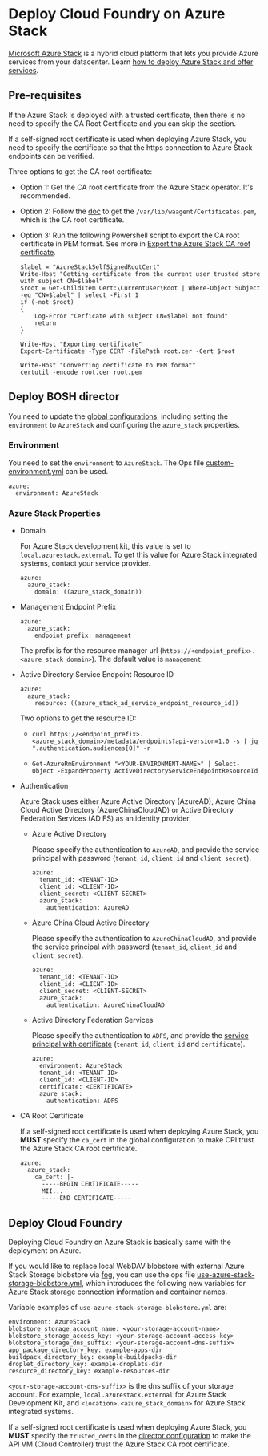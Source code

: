 # Deploy Cloud Foundry on Azure Stack

[Microsoft Azure Stack](https://azure.microsoft.com/en-us/overview/azure-stack/) is a hybrid cloud platform that lets you provide Azure services from your datacenter. Learn [how to deploy Azure Stack and offer services](https://docs.microsoft.com/en-us/azure/azure-stack/).

## Pre-requisites

  If the Azure Stack is deployed with a trusted certificate, then there is no need to specify the CA Root Certificate and you can skip the section.

  If a self-signed root certificate is used when deploying Azure Stack, you need to specify the certificate so that the https connection to Azure Stack endpoints can be verified.

  Three options to get the CA root certificate:

  * Option 1: Get the CA root certificate from the Azure Stack operator. It's recommended.

  * Option 2: Follow the [doc](https://docs.microsoft.com/en-us/azure/azure-stack/user/azure-stack-version-profiles-azurecli2#trust-the-azure-stack-ca-root-certificate) to get the `/var/lib/waagent/Certificates.pem`, which is the CA root certificate.

  * Option 3: Run the following Powershell script to export the CA root certificate in PEM format. See more in [Export the Azure Stack CA root certificate](https://docs.microsoft.com/en-us/azure/azure-stack/azure-stack-cli-admin#export-the-azure-stack-ca-root-certificate).

    ```
    $label = "AzureStackSelfSignedRootCert"
    Write-Host "Getting certificate from the current user trusted store with subject CN=$label"
    $root = Get-ChildItem Cert:\CurrentUser\Root | Where-Object Subject -eq "CN=$label" | select -First 1
    if (-not $root)
    {
        Log-Error "Cerficate with subject CN=$label not found"
        return
    }

    Write-Host "Exporting certificate"
    Export-Certificate -Type CERT -FilePath root.cer -Cert $root

    Write-Host "Converting certificate to PEM format"
    certutil -encode root.cer root.pem
    ```

## Deploy BOSH director

You need to update the [global configurations](http://bosh.io/docs/azure-cpi.html#global), including setting the `environment` to `AzureStack` and configuring the `azure_stack` properties.

### Environment

You need to set the `environment` to `AzureStack`. The Ops file [custom-environment.yml](https://github.com/cloudfoundry/bosh-deployment/blob/master/azure/custom-environment.yml) can be used.

```
azure:
  environment: AzureStack
```

### Azure Stack Properties

* Domain

  For Azure Stack development kit, this value is set to `local.azurestack.external`. To get this value for Azure Stack integrated systems, contact your service provider.

  ```
  azure:
    azure_stack:
      domain: ((azure_stack_domain))
  ```

* Management Endpoint Prefix

  ```
  azure:
    azure_stack:
      endpoint_prefix: management
  ```

  The prefix is for the resource manager url (`https://<endpoint_prefix>.<azure_stack_domain>`). The default value is `management`.

* Active Directory Service Endpoint Resource ID

  ```
  azure:
    azure_stack:
      resource: ((azure_stack_ad_service_endpoint_resource_id))
  ```

  Two options to get the resource ID:

  * `curl https://<endpoint_prefix>.<azure_stack_domain>/metadata/endpoints?api-version=1.0 -s | jq ".authentication.audiences[0]" -r`

  * `Get-AzureRmEnvironment "<YOUR-ENVIRONMENT-NAME>" | Select-Object -ExpandProperty ActiveDirectoryServiceEndpointResourceId`

* Authentication

  Azure Stack uses either Azure Active Directory (AzureAD), Azure China Cloud Active Directory (AzureChinaCloudAD) or Active Directory Federation Services (AD FS) as an identity provider.

  * Azure Active Directory

    Please specify the authentication to `AzureAD`, and provide the service principal with password (`tenant_id`, `client_id` and `client_secret`).

    ```
    azure:
      tenant_id: <TENANT-ID>
      client_id: <CLIENT-ID>
      client_secret: <CLIENT-SECRET>
      azure_stack:
        authentication: AzureAD
    ```

  * Azure China Cloud Active Directory

    Please specify the authentication to `AzureChinaCloudAD`, and provide the service principal with password (`tenant_id`, `client_id` and `client_secret`).

    ```
    azure:
      tenant_id: <TENANT-ID>
      client_id: <CLIENT-ID>
      client_secret: <CLIENT-SECRET>
      azure_stack:
        authentication: AzureChinaCloudAD
    ```

  * Active Directory Federation Services

    Please specify the authentication to `ADFS`, and provide the [service principal with certificate](../use-service-principal-with-certificate/) (`tenant_id`, `client_id` and `certificate`).

    ```
    azure:
      environment: AzureStack
      tenant_id: <TENANT-ID>
      client_id: <CLIENT-ID>
      certificate: <CERTIFICATE>
      azure_stack:
        authentication: ADFS
    ```

* CA Root Certificate

  If a self-signed root certificate is used when deploying Azure Stack, you **MUST** specify the `ca_cert` in the global configuration to make CPI trust the Azure Stack CA root certificate.

  ```
  azure:
    azure_stack:
      ca_cert: |-
        -----BEGIN CERTIFICATE-----
        MII...
        -----END CERTIFICATE-----
  ```

## Deploy Cloud Foundry

Deploying Cloud Foundry on Azure Stack is basically same with the deployment on Azure.

If you would like to replace local WebDAV blobstore with external Azure Stack Storage blobstore via [fog](https://github.com/fog/fog-azure-rm), you can use the ops file [use-azure-stack-storage-blobstore.yml](./use-azure-stack-storage-blobstore.yml), which introduces the following new variables for Azure Stack storage connection information and container names.

Variable examples of `use-azure-stack-storage-blobstore.yml` are:

```
environment: AzureStack
blobstore_storage_account_name: <your-storage-account-name>
blobstore_storage_access_key: <your-storage-account-access-key>
blobstore_storage_dns_suffix: <your-storage-account-dns-suffix>
app_package_directory_key: example-apps-dir
buildpack_directory_key: example-buildpacks-dir
droplet_directory_key: example-droplets-dir
resource_directory_key: example-resources-dir
```

`<your-storage-account-dns-suffix>` is the dns suffix of your storage account. For example, `local.azurestack.external` for Azure Stack Development Kit, and `<location>.<azure_stack_domain>` for Azure Stack integrated systems.

If a self-signed root certificate is used when deploying Azure Stack, you **MUST** specify the `trusted_certs` in the [director configuration](https://bosh.io/docs/trusted-certs/) to make the API VM (Cloud Controller) trust the Azure Stack CA root certificate.
